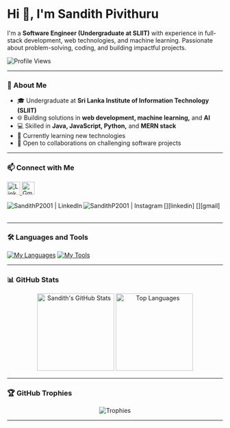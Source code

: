 # Hi 👋, I'm Sandith Pivithuru

I'm a **Software Engineer (Undergraduate at SLIIT)** with experience in full-stack development, web technologies, and machine learning. Passionate about problem-solving, coding, and building impactful projects.

![Profile Views](https://komarev.com/ghpvc/?username=SandithP2001&color=blue)


---

### 🌟 About Me
- 🎓 Undergraduate at **Sri Lanka Institute of Information Technology (SLIIT)**
- 🌐 Building solutions in **web development, machine learning,** and **AI**
- 💻 Skilled in **Java, JavaScript, Python,** and **MERN stack**
- 🤖 Currently learning new technologies
- 🌱 Open to collaborations on challenging software projects

  
---


### 📫 Connect with Me

<p align="left">
  <a href="https://www.linkedin.com/in/sandithpivithuru/" target="_blank">
    <img src="https://skillicons.dev/icons?i=linkedin" alt="LinkedIn" height="30"/>
  </a>
  <a href="mailto:sandithpivithuru@gmail.com" target="_blank">
    <img src="https://skillicons.dev/icons?i=gmail" alt="Gmail" height="30"/>
  </a>
</p>
[<img align="left" alt="SandithP2001 | LinkedIn" src="https://skillicons.dev/icons?i=linkedin" />][linkedin]
[<img align="left" alt="SandithP2001 | Instagram" src="https://skillicons.dev/icons?i=gmail" />][gmail]

<br />
<br />



---

### 🛠 Languages and Tools
[![My Languages](https://skillicons.dev/icons?i=js,html,css,java,nodejs,express,electron,react,spring,redux,materialui,tailwind,bootstrap,php,wordpress)](https://github.com/SandithP2001)
[![My Tools](https://skillicons.dev/icons?i=vscode,idea,androidstudio,git,github,aws,gcp,azure,cloudflare,debian,ubuntu,nginx,mongodb,mysql,npm,yarn,figma,postman,ps,ae)](https://github.com/SandithP2001)



---

### 📊 GitHub Stats

<p align="center">
  <img src="https://github-readme-stats.vercel.app/api?username=SandithP2001&show_icons=true&hide_border=true&title_color=00aaff&icon_color=00aaff&text_color=ffffff&bg_color=0d1117&hide=contribs" alt="Sandith's GitHub Stats" height="180"/>
  <img src="https://github-readme-stats.vercel.app/api/top-langs/?username=SandithP2001&layout=compact&hide_border=true&title_color=00aaff&text_color=ffffff&bg_color=0d1117" alt="Top Languages" height="180"/>
</p>


---


### 🏆 GitHub Trophies

<p align="center">
  <img src="https://github-profile-trophy.vercel.app/?username=SandithP2001&theme=algolia&column=6&margin-w=15&margin-h=15" alt="Trophies" />
</p>


---



[linkedin]: https://linkedin.com/in/sandithpivithuru
[gmail]: mailto:sandithpivithuru@gmail.com
